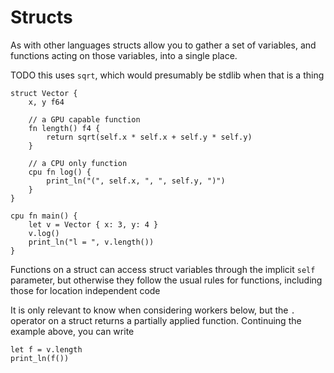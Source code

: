 # Structs

As with other languages structs allow you to gather a set of variables, and functions acting on those variables, into a single place.

TODO this uses `sqrt`, which would presumably be stdlib when that is a thing

```
struct Vector {
    x, y f64 
    
    // a GPU capable function
    fn length() f4 {
        return sqrt(self.x * self.x + self.y * self.y)
    }

    // a CPU only function
    cpu fn log() {
        print_ln("(", self.x, ", ", self.y, ")")
    }
}	

cpu fn main() {
    let v = Vector { x: 3, y: 4 }
    v.log()
    print_ln("l = ", v.length())
}

```

Functions on a struct can access struct variables through the implicit `self` parameter, but otherwise they follow the usual rules for functions, including those for location independent code

It is only relevant to know when considering workers below, but the `.` operator on a struct returns a partially applied function.
Continuing the example above, you can write

```
let f = v.length
print_ln(f())

```

